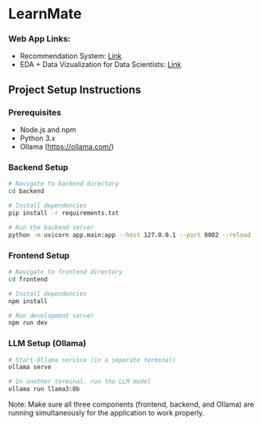 # LearnMate

### Web App Links:
- Recommendation System: [Link](https://learnmate.streamlit.app/)
- EDA + Data Vizualization for Data Scientists: [Link](https://learnmate-eda.streamlit.app)

## **Project Setup Instructions**

### Prerequisites
- Node.js and npm
- Python 3.x
- Ollama (https://ollama.com/)

### Backend Setup
```bash
# Navigate to backend directory
cd backend

# Install dependencies
pip install -r requirements.txt

# Run the backend server
python -m uvicorn app.main:app --host 127.0.0.1 --port 8002 --reload
```

### Frontend Setup
```bash
# Navigate to frontend directory
cd frontend

# Install dependencies
npm install

# Run development server
npm run dev
```

### LLM Setup (Ollama)
```bash
# Start Ollama service (in a separate terminal)
ollama serve

# In another terminal, run the LLM model
ollama run llama3:8b
```

Note: Make sure all three components (frontend, backend, and Ollama) are running simultaneously for the application to work properly.

